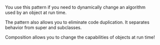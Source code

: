<ul>
You use this pattern if you need to dynamically change an algorithm used by an object at run time.
</ul>
<ul>The pattern also allows you to eliminate code duplication. It separates behavior from super and subclasses. </ul>
<ul>Composition allows you to change the capabilities of objects at run time!
</ul>